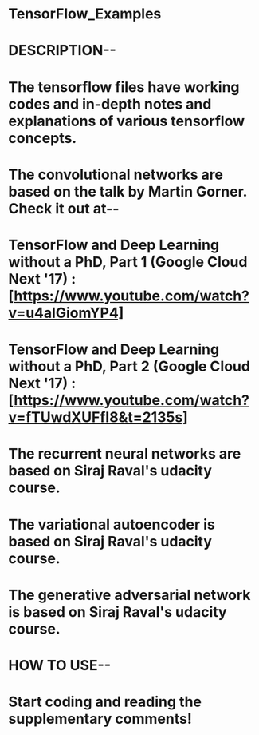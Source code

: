 # TensorFlow_Examples


# DESCRIPTION--
# The tensorflow files have working codes and in-depth notes and explanations of various tensorflow concepts.
# The convolutional networks are based on the talk by Martin Gorner. Check it out at--
# TensorFlow and Deep Learning without a PhD, Part 1 (Google Cloud Next '17) : [https://www.youtube.com/watch?v=u4alGiomYP4]
# TensorFlow and Deep Learning without a PhD, Part 2 (Google Cloud Next '17) :[https://www.youtube.com/watch?v=fTUwdXUFfI8&t=2135s]
# The recurrent neural networks are based on Siraj Raval's udacity course.
# The variational autoencoder is based on Siraj Raval's udacity course.
# The generative adversarial network is based on Siraj Raval's udacity course.


# HOW TO USE--
# Start coding and reading the supplementary comments!
